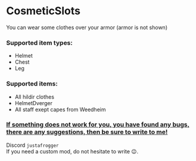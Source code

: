 # CosmeticSlots

You can wear some clothes over your armor (armor is not shown) <br>
### Supported item types:
- Helmet
- Chest
- Leg
### Supported items:
- All hildir clothes
- HelmetDverger
- All staff exept capes from Weedheim


### <ins>If something does not work for you, you have found any bugs, there are any suggestions, then be sure to write to me!</ins>
 
Discord ```justafrogger```<br>
If you need a custom mod, do not hesitate to write 😉.